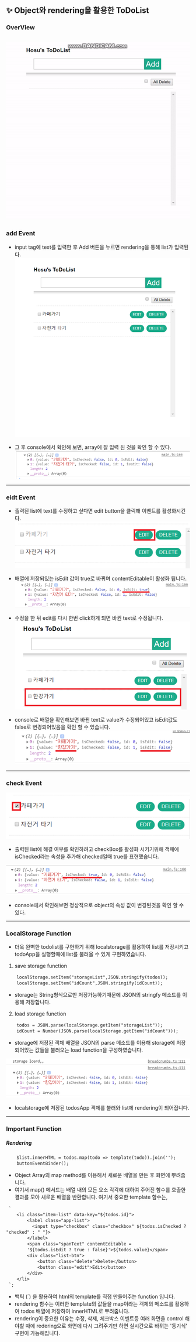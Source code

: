 ﻿
## ✨ Object와 rendering을 활용한 ToDoList 

### OverView
![overview](./image/overview.gif)
---
### add Event
- input tag에 text를 입력한 후 Add 버튼을 누르면 rendering을 통해
list가 입력된다.
![addEvent](./image/addText.png)


- 그 후 console에서 확인해 보면, array에 잘 입력 된 것을 확인 할 수 있다.
![addArray](./image/addArray.png)

---
### eidt Event
- 출력된 list에 text를 수정하고 싶다면 edit button을 클릭해 이벤트를 활성화시킨다.
![editEvent](./image/editEvent.png)

- 배열에 저장되있는 isEdit 값이 true로 바뀌며 contentEditable이 활성화 됩니다.
![eidtEventArray](./image/editEventArray.png)

- 수정을 한 뒤 edit를 다시 한번 click하게 되면 바뀐 text로 수정됩니다.
![editFinish](./image/editFinish.png)

- console로 배열을 확인해보면 바뀐 text로 value가 수정되어있고 isEdit값도 false로 변경되어있음을 확인 할 수 있습니다.
![editFinishArray](./image/editFinishArray.png)
---
### check Event
![checkEvent](./image/checkEvent.png)
- 출력된 list에 해결 여부를 확인하려고 checkBox를 활성화 시키기위해 객체에 isChecked라는 속성을 추가해 checked일때 true를 표현했습니다.

![checkEventArray](./image/checkEventArray.png)
- console에서 확인해보면 정상적으로 object의 속성 값이 변경된것을 확인 할 수 있다.
---
### LocalStorage Function
- 더욱 완벽한 todolist를 구현하기 위해 localstorage를 활용하여 list를 저장시키고 todoApp을 실행할때에 list를 불러올 수 있게 구현하였습니다.
1) save storage function
~~~
    localStorage.setItem("storageList",JSON.stringify(todos));
    localStorage.setItem("idCount",JSON.stringify(idCount));
~~~
- storage는 String형식으로만 저장가능하기때문에 JSON의 stringfy 메소드를 이용해 저장합니다.

2) load storage function
~~~
    todos = JSON.parse(localStorage.getItem("storageList"));
    idCount = Number(JSON.parse(localStorage.getItem("idCount")));
~~~
- storage에 저장된 객체 배열을 JSON의 parse 메소드를 이용해 storage에 저장되어있는 값들을 불러오는 load function을 구성하였습니다.

![storageArray](./image/storageArray.png)
- localstorage에 저장된 todosApp 객체를 불러와 list에 rendering이 되어집니다.

---
### Important Function 
##### Rendering

~~~
    $list.innerHTML = todos.map(todo => template(todo)).join('');
    buttonEventBinder();
~~~
- Object Array의 map method를 이용해서 새로운 배열을 만든 후 화면에 뿌려줍니다. 
- 여기서 map() 메서드는 배열 내의 모든 요소 각각에 대하여 주어진 함수를 호출한 결과를 모아 새로운 배열을 반환합니다.
여기서 중요한 template 함수는,
~~~
 `
    <li class="item-list" data-key="${todos.id}">
        <label class="app-list">
          <input type="checkbox" class="checkbox" ${todos.isChecked ? "checked" : " "}>
        </label>
        <span class="spanText" contentEditable = 
        '${todos.isEdit ? true : false}'>${todos.value}</span>
        <div class="list-btn">
            <button class="delete">Delete</button>
            <button class="edit">Edit</button>
        </div>
    </li> 
 `;
~~~
- 백틱 (`) 을 활용하여 html의 template를 직접 만들어주는 function 입니다.
- rendering 함수는 이러한 template의 값들을 map이라는 객체의 메소드를 활용하여 todos 배열에 저장하여 innerHTML로 뿌려줍니다.
- rendering이 중요한 이유는 수정, 삭제, 체크박스 이벤트등 여러 화면을 control 해야할 때에 redering으로 화면에 다시 그려주기만 하면 실시간으로 바뀌는 '동기식' 구현이 가능해집니다.
